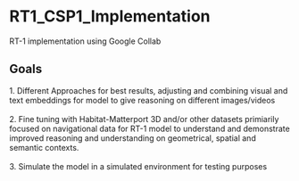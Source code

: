 # RT1_CSP1_Implementation
RT-1 implementation using Google Collab 

<h2>Goals</h2>
1. Different Approaches for best results, adjusting and combining visual and text embeddings for model to give reasoning on different images/videos <br><br>
2. Fine tuning with Habitat-Matterport 3D and/or other datasets primiarily focused on navigational data for RT-1 model to understand and demonstrate improved reasoning and understanding on geometrical, spatial and semantic contexts. <br><br>
3. Simulate the model in a simulated environment for testing purposes
